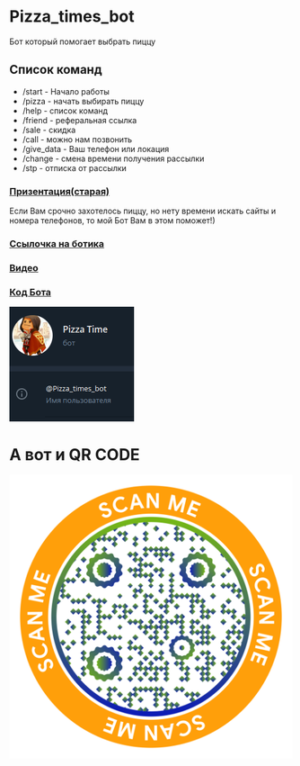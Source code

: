 # Pizza_times_bot 
 
Бот который помогает выбрать пиццу  


## Список команд  

 * /start - Начало работы 
 * /pizza - начать выбирать пиццу 
 * /help - список команд  
 * /friend - реферальная ссылка  
 * /sale - скидка  
 * /call - можно нам позвонить  
 * /give_data - Ваш телефон или локация 
 * /change - смена времени получения рассылки
 * /stp - отписка от рассылки

### <a href = 'https://docs.google.com/presentation/d/1GerdPr9hSjaubdAfxp6TVD-6hv3LmJ4GR4FUErWguDc/edit#slide=id.p'>Призентация(старая)</a>

Если Вам срочно захотелось пиццу, но нету времени искать сайты и номера телефонов, то мой Бот Вам в этом поможет!)

### <a href = 'https://t.me/Pizza_times_bot'>**Ссылочка на ботика**</a>

### <a href = 'https://github.com/Sergiychik/bot/blob/main/picture/bot.mp4'>**Видео**</a>

### <a href = 'https://github.com/Sergiychik/bot/blob/main/Pizza.py'>Код Бота</a>

![Picture](https://github.com/Sergiychik/bot/blob/main/picture/%D0%B1%D0%BE%D1%82.PNG)




# А вот и QR CODE
![Picture](https://github.com/Sergiychik/bot/blob/main/picture/qrchimpX2048%20(1).png)
